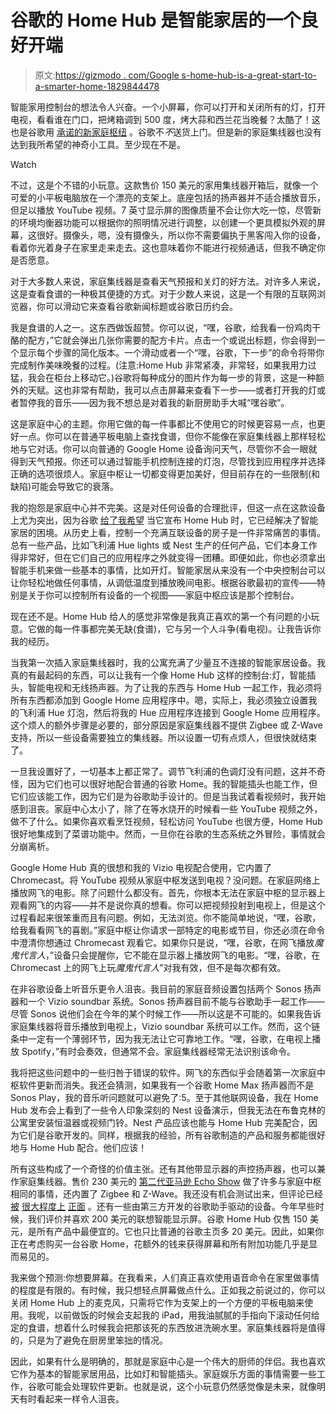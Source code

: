 # 谷歌的 Home Hub 是智能家居的一个良好开端

> 原文:[https://gizmodo . com/Google s-home-hub-is-a-great-start-to-a-smarter-home-1829844478](https://gizmodo.com/googles-home-hub-is-a-great-start-to-a-smarter-home-1829844478)

智能家用控制台的想法令人兴奋。一个小屏幕，你可以打开和关闭所有的灯，打开电视，看看谁在门口，把烤箱调到 500 度，烤大蒜和西兰花当晚餐？太酷了！这也是谷歌用 [承诺的新家庭枢纽](https://store.google.com/us/product/google_home_hub?&43700037560773767&gclid=EAIaIQobChMIl6zEmvCS3gIVj0wNCh3Z8Q0HEAAYASAAEgKH9vD_BwE&gclsrc=aw.ds&dclid=CJWkyJvwkt4CFdAONwoddx8Mjg) 。谷歌不*不*送货上门。但是新的家庭集线器也没有达到我所希望的神奇小工具。至少现在不是。

Watch

不过，这是个不错的小玩意。这款售价 150 美元的家用集线器开箱后，就像一个可爱的小平板电脑放在一个漂亮的支架上。底座包括的扬声器并不适合播放音乐，但足以播放 YouTube 视频。7 英寸显示屏的图像质量不会让你大吃一惊，尽管新的环境均衡器功能可以根据你的照明情况进行调整，以创建一个更具模拟外观的屏幕，这很好。摄像头，嗯，没有摄像头，所以你不需要偏执于黑客闯入你的设备，看着你光着身子在家里走来走去。这也意味着你不能进行视频通话，但我不确定你是否愿意。

对于大多数人来说，家庭集线器是查看天气预报和关灯的好方法。对许多人来说，这是查看食谱的一种极其便捷的方式。对于少数人来说，这是一个有限的互联网浏览器，你可以滑动它来查看谷歌新闻标题或谷歌日历约会。

我是食谱的人之一。这东西做饭超赞。你可以说，“嘿，谷歌，给我看一份鸡肉干酪的配方，”它就会弹出几张你需要的配方卡片。点击一个或说出标题，你会得到一个显示每个步骤的简化版本。一个滑动或者一个“嘿，谷歌，下一步”的命令将带你完成制作美味晚餐的过程。(注意:Home Hub 非常紧凑，非常轻，如果我用力过猛，我会在柜台上移动它。)谷歌将每种成分的图片作为每一步的背景，这是一种额外的天赋。这也非常有帮助，我可以点击屏幕来查看下一步——或者打开我的灯或者暂停我的音乐——因为我不想总是对着我的新厨房助手大喊“嘿谷歌”。

这是家庭中心的主题。你用它做的每一件事都比不使用它的时候更容易一点，也更好一点。你可以在普通平板电脑上查找食谱，但你不能像在家庭集线器上那样轻松地与它对话。你可以向普通的 Google Home 设备询问天气，尽管你不会一眼就得到天气预报。你还可以通过智能手机控制连接的灯泡，尽管找到应用程序并选择正确的选项很烦人。家庭中枢让一切都变得更加美好，但目前存在的一些限制(和缺陷)可能会导致它的衰落。

我的抱怨是家庭中心并不完美。这是对任何设备的合理批评，但这一点在这款设备上尤为突出，因为谷歌 [给了我希望](https://gizmodo.com/did-google-finally-fix-the-smart-home-1829636952) 当它宣布 Home Hub 时，它已经解决了智能家居的困境。从历史上看，控制一个充满互联设备的房子是一件非常痛苦的事情。总有一些产品，比如飞利浦 Hue lights 或 Nest 生产的任何产品，它们本身工作得非常好，但在它们自己的应用程序之外就变得一团糟。即便如此，你也必须拿出智能手机来做一些基本的事情，比如开灯。智能家居从来没有一个中央控制台可以让你轻松地做任何事情，从调低温度到播放晚间电影。根据谷歌最初的宣传——特别是关于你可以控制所有设备的一个视图——家庭中枢应该是那个控制台。

现在还不是。Home Hub 给人的感觉非常像是我真正喜欢的第一个有问题的小玩意。它做的每一件事都完美无缺(食谱)，它与另一个人斗争(看电视)。让我告诉你我的经历。

当我第一次插入家庭集线器时，我的公寓充满了少量互不连接的智能家居设备。我真的有最起码的东西，可以让我有一个像 Home Hub 这样的控制台:灯，智能插头，智能电视和无线扬声器。为了让我的东西与 Home Hub 一起工作，我必须将所有东西都添加到 Google Home 应用程序中。嗯，实际上，我必须独立设置我的飞利浦 Hue 灯泡，然后将我的 Hue 应用程序连接到 Google Home 应用程序。这个烦人的额外步骤是必要的，部分原因是家庭集线器不提供 Zigbee 或 Z-Wave 支持，所以一些设备需要独立的集线器。所以设置一切有点烦人，但很快就结束了。

一旦我设置好了，一切基本上都正常了。调节飞利浦的色调灯没有问题，这并不奇怪，因为它们也可以很好地配合普通的谷歌 Home。我的智能插头也能工作，但它们应该能工作，因为它们是为谷歌助手设计的。但是当我试着看视频时，我开始感到沮丧。家庭中心太小了，除了在等水烧开的时候看一些 YouTube 视频之外，做不了什么。如果你喜欢看烹饪视频，轻松访问 YouTube 也很方便，Home Hub 很好地集成到了菜谱功能中。然而，一旦你在谷歌的生态系统之外冒险，事情就会分崩离析。

Google Home Hub 真的很想和我的 Vizio 电视配合使用，它内置了 Chromecast。将 YouTube 视频从家庭中枢发送到电视？没问题。在家庭网络上播放网飞的电影。除了问题什么都没有。首先，你根本无法在家庭中枢的显示器上观看网飞的内容——并不是说你真的想看。你可以把视频投射到电视上，但是这个过程看起来很笨重而且有问题。例如，无法浏览。你不能简单地说，“嘿，谷歌，给我看看网飞的喜剧。”家庭中枢让你请求一部特定的电影或节目，你还必须在命令中澄清你想通过 Chromecast 观看它。如果你只是说，“嘿，谷歌，在网飞播放*魔鬼代言人*，”设备只会提醒你，它不能在显示器上播放网飞的电影。“嘿，谷歌，在 Chromecast 上的网飞上玩*魔鬼代言人*”对我有效，但不是每次都有效。

在非谷歌设备上听音乐更令人沮丧。我目前的家庭音频设置包括两个 Sonos 扬声器和一个 Vizio soundbar 系统。Sonos 扬声器目前不能与谷歌助手一起工作——尽管 Sonos 说他们会在今年的某个时候工作——所以这是不可能的。如果我告诉家庭集线器将音乐播放到电视上，Vizio soundbar 系统可以工作。然而，这个链条中一定有一个薄弱环节，因为我无法让它可靠地工作。“嘿，谷歌，在电视上播放 Spotify，”有时会奏效，但通常不会。家庭集线器经常无法识别该命令。

我将把这些问题中的一些归咎于错误的软件。网飞的东西似乎会随着第一次家庭中枢软件更新而消失。我还会猜测，如果我有一个谷歌 Home Max 扬声器而不是 Sonos Play，我的音乐听问题就可以避免了:5。至于其他联网设备，我在 Home Hub 发布会上看到了一些令人印象深刻的 Nest 设备演示，但我无法在布鲁克林的公寓里安装恒温器或视频门铃。Nest 产品应该也能与 Home Hub 完美配合，因为它们是谷歌开发的。同样，根据我的经验，所有谷歌制造的产品和服务都能很好地与 Home Hub 配合。他们应该！

所有这些构成了一个奇怪的价值主张。还有其他带显示器的声控扬声器，也可以兼作家庭集线器。售价 230 美元的 [第二代亚马逊 Echo Show](https://www.amazon.com/All-new-Echo-Show-2nd-Gen/dp/B077SXWSRP?asc_campaign=InlineText&asc_refurl=https://gizmodo.com/googles-home-hub-is-a-great-start-to-a-smarter-home-1829844478&asc_source=&tag=kinjagizmodolink-20) 做了许多与家庭中枢相同的事情，还内置了 Zigbee 和 Z-Wave。我还没有机会测试出来，但评论已经 [被](https://www.theverge.com/2018/10/8/17944022/new-amazon-echo-show-review-2018-alexa-speaker-video-camera) [很大程度上](https://www.cnet.com/reviews/amazon-echo-show-second-generation-review/) [正面](https://www.digitaltrends.com/smart-home-reviews/amazon-echo-show-review/) 。还有一些由第三方开发的谷歌助手驱动的设备。今年早些时候，我们评价并喜欢 200 美元的联想智能显示屏。谷歌 Home Hub 仅售 150 美元，是所有产品中最便宜的。它也只比普通的谷歌主页多 20 美元。因此，如果你正在考虑购买一台谷歌 Home，花额外的钱来获得屏幕和所有附加功能几乎是显而易见的。

我来做个预测:你想要屏幕。在我看来，人们真正喜欢使用语音命令在家里做事情的程度是有限的。有时候，我只想轻点屏幕做点什么。正如我之前说过的，你可以关闭 Home Hub 上的麦克风，只需将它作为支架上的一个方便的平板电脑来使用。我呢，以前做饭的时候会支起我的 iPad，用我油腻腻的手指向下滚动任何给定的食谱，想着什么时候我会把那该死的东西放进洗碗水里。家庭集线器将是值得的，只是为了避免在厨房里笨拙的情况。

因此，如果有什么是明确的，那就是家庭中心是一个伟大的厨师的伴侣。我也喜欢它作为基本的智能家居用品，比如灯和智能插头。家庭娱乐方面的事情需要一些工作，谷歌可能会处理软件更新。也就是说，这个小玩意仍然感觉像是未来，就像明天有时看起来一样令人沮丧。